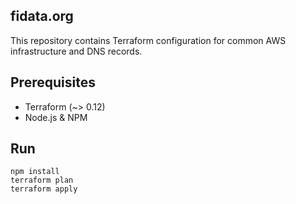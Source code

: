 <!--
SPDX-FileCopyrightText: ©  Basil Peace
SPDX-License-Identifier: FSFAP
-->
fidata.org
----------

This repository contains Terraform configuration
for common AWS infrastructure and DNS records.

## Prerequisites
* Terraform (~> 0.12)
* Node.js & NPM

## Run
```
npm install
terraform plan
terraform apply
```
